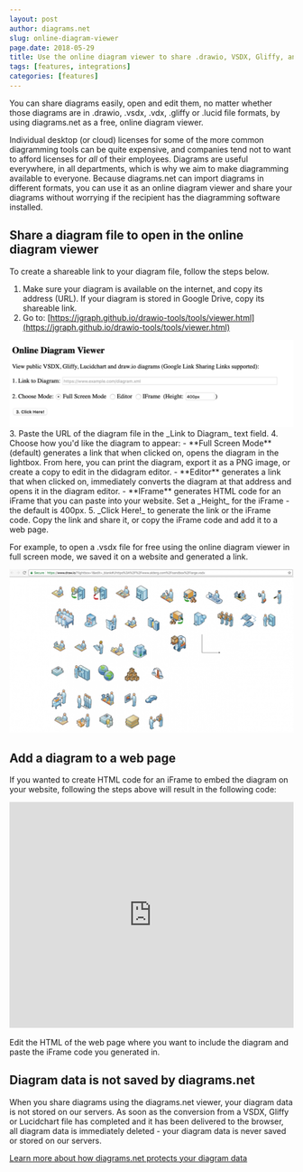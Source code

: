 ```yaml
---
layout: post
author: diagrams.net
slug: online-diagram-viewer
page.date: 2018-05-29
title: Use the online diagram viewer to share .drawio, VSDX, Gliffy, and Lucidchart diagrams
tags: [features, integrations]
categories: [features]
---
```


You can share diagrams easily, open and edit them, no matter whether those diagrams are in .drawio, .vsdx, .vdx, .gliffy or .lucid file formats, by using diagrams.net as a free, online diagram viewer.

Individual desktop (or cloud) licenses for some of the more common diagramming tools can be quite expensive, and companies tend not to want to afford licenses for _all_ of their employees. Diagrams are useful everywhere, in all departments, which is why we aim to make diagramming available to everyone.  Because diagrams.net can import diagrams in different formats, you can use it as an online diagram viewer and share your diagrams without worrying if the recipient has the diagramming software installed.

## Share a diagram file to open in the online diagram viewer

To create a shareable link to your diagram file, follow the steps below.

1. Make sure your diagram is available on the internet, and copy its address (URL). If your diagram is stored in Google Drive, copy its shareable link.
2. Go to: [https://jgraph.github.io/drawio-tools/tools/viewer.html](https://jgraph.github.io/drawio-tools/tools/viewer.html)
<img src="/assets/img/blog/online-diagram-viewer-form.png" style="max-width:100%;height:auto;" alt="Share a diagram using diagram.net's free online diagram viewer">
3. Paste the URL of the diagram file in the _Link to Diagram_ text field.
4. Choose how you'd like the diagram to appear:
   - **Full Screen Mode** (default) generates a link that when clicked on, opens the diagram in the lightbox. From here, you can print the diagram, export it as a PNG image, or create a copy to edit in the didagram editor.
   - **Editor** generates a link that when clicked on, immediately converts the diagram at that address and opens it in the diagram editor.
   - **IFrame** generates HTML code for an iFrame that you can paste into your website. Set a _Height_ for the iFrame - the default is 400px.
5. _Click Here!_ to generate the link or the iFrame code. Copy the link and share it, or copy the iFrame code and add it to a web page.

For example, to open a .vsdx file for free using the online diagram viewer in full screen mode, we saved it on a website and generated a link.

<img src="/assets/img/blog/vsdx-diagram-viewer-full-screen-mode.png" style="max-width:100%;height:auto;" alt="Open vsdx files with the online diagram viewer">

## Add a diagram to a web page

If you wanted to create HTML code for an iFrame to embed the diagram on your website, following the steps above will result in the following code:

<code><iframe frameborder="0" style="width:100%;height:400px;" src="https://app.diagrams.net?lightbox=1#Uhttps%3A%2F%2Fwww.alderg.com%2Fsandbox%2Flarge.vsdx"></iframe></code>

Edit the HTML of the web page where you want to include the diagram and paste the iFrame code you generated in.

## Diagram data is not saved by diagrams.net

When you share diagrams using the diagrams.net viewer, your diagram data is not stored on our servers. As soon as the conversion from a VSDX, Gliffy or Lucidchart file has completed and it has been delivered to the browser, all diagram data is immediately deleted - your diagram data is never saved or stored on our servers.

[Learn more about how diagrams.net protects your diagram data](/blog/data-protection.html)
